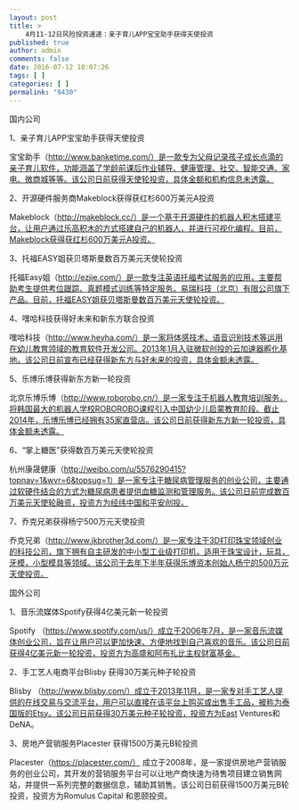 ```yaml
---
layout: post
title: >
    4月11-12日风险投资速递：亲子育儿APP宝宝助手获得天使投资
published: true
author: admin
comments: false
date: 2016-07-12 10:07:26
tags: [ ]
categories: [ ]
permalink: "9430"
---
```



国内公司

1、亲子育儿APP宝宝助手获得天使投资

宝宝助手（http://www.banketime.com/）是一款专为父母记录孩子成长点滴的亲子育儿软件，功能涵盖了学龄前课后作业辅导、健康管理、社交、智能交通、家电、微商城等等。该公司日前获得天使轮投资，具体金额和机构信息未透露。

2、开源硬件服务商Makeblock获得获红杉600万美元A投资

Makeblock（http://makeblock.cc/）是一个基于开源硬件的机器人积木搭建平台，让用户通过乐高积木的方式搭建自己的机器人，并进行可视化编程。目前，Makeblock获得获红杉600万美元A投资。

3、托福EASY姐获贝塔斯曼数百万美元天使轮投资

托福Easy姐（http://ezjie.com/）是一款专注英语托福考试服务的应用，主要帮助考生提供考位跟踪、真题模式训练等特定服务。易瑞科技（北京）有限公司旗下产品。目前，托福EASY姐获贝塔斯曼数百万美元天使轮投资。

4、嘿哈科技获得好未来和新东方联合投资

嘿哈科技（http://www.heyha.com/）是一家将体感技术、语音识别技术等运用在幼儿教育领域的教育软件开发公司。2013年1月入驻微软创投的云加速器孵化基地。该公司日前宣布已经获得新东方与好未来的投资，具体金额未透露。

5、乐博乐博获得新东方新一轮投资

北京乐博乐博（http://www.roborobo.cn/）是一家专注于机器人教育培训服务，将韩国最大的机器人学校ROBOROBO课程引入中国幼少儿启蒙教育阶段。截止2014年，乐博乐博已经拥有35家直营店。该公司日前获得新东方新一轮投资，具体金额未透露。

6、“掌上糖医”获得数百万美元天使轮投资

杭州康晟健康（http://weibo.com/u/5576290415?topnav=1&wvr=6&topsug=1）是一家专注于糖尿病管理服务的创业公司，主要通过软硬件结合的方式为糖尿病患者提供血糖监测和管理服务。该公司日前完成数百万美元天使轮融资，投资方为经纬中国和平安创投。

7、乔克兄弟获得杨宁500万元天使投资

乔克兄弟（http://www.jkbrother3d.com/）是一家专注于3D打印珠宝领域创业的科技公司，旗下拥有自主研发的中小型工业级打印机，适用于珠宝设计，玩具，牙模，小型模具等领域。该公司于去年下半年获得乐博资本创始人杨宁的500万元天使投资。

国外公司

1、音乐流媒体Spotify获得4亿美元新一轮投资

Spotify （https://www.spotify.com/us/）成立于2006年7月，是一家音乐流媒体创业公司，旨在让用户可以更加快速、方便地找到自己喜欢的音乐。该公司日前获得4亿美元新一轮投资，投资方为高盛和阿布扎比主权财富基金。

2、手工艺人电商平台Blisby 获得30万美元种子轮投资

Blisby （http://www.blisby.com/）成立于2013年11月，是一家专对手工艺人提供的在线交易与交流平台，用户可以直接在该平台上购买或出售手工品，被称为泰国版的Etsy。该公司日前获得30万美元种子轮投资，投资方为East Ventures和DeNA。

3、房地产营销服务Placester 获得1500万美元B轮投资

Placester（https://placester.com/） 成立于2008年，是一家提供房地产营销服务的创业公司，其开发的营销服务平台可以让地产商快速为待售项目建立销售网站，并提供一系列完整的数据信息，辅助其销售。该公司日前获得1500万美元B轮投资，投资方为Romulus Capital 和恩颐投资。